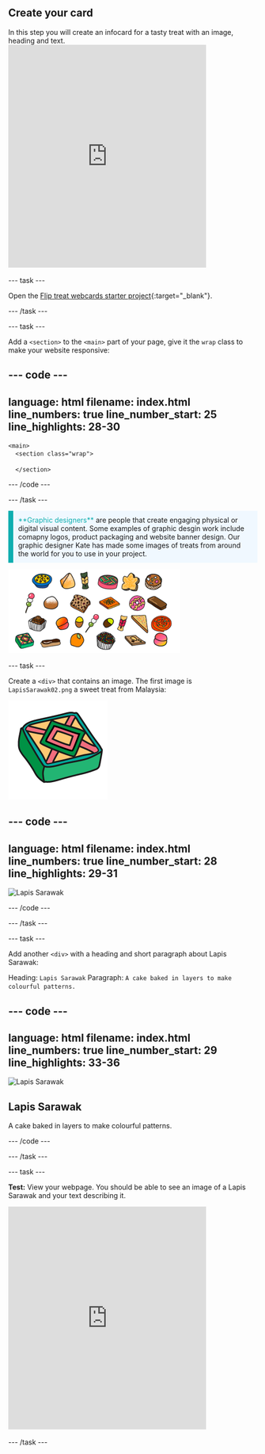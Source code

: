 ## Create your card

<div style="display: flex; flex-wrap: wrap">
<div style="flex-basis: 200px; flex-grow: 1; margin-right: 15px;">
In this step you will create an infocard for a tasty treat with an image, heading and text.
</div>
<div>
<iframe src="https://trinket.io/embed/html/0ea70b025f?outputOnly=true" width="400" height="450" frameborder="0" marginwidth="0" marginheight="0" allowfullscreen></iframe>
</div>
</div>

--- task ---

Open the [Flip treat webcards starter project](http://rpf.io/flip-new){:target="_blank"}. 

--- /task ---

--- task ---

Add a `<section>` to the `<main>` part of your page, give it the `wrap` class to make your website responsive:

--- code ---
---
language: html
filename: index.html
line_numbers: true
line_number_start: 25
line_highlights: 28-30
---
<body>

    <main>
      <section class="wrap">
        
      </section>

--- /code ---

--- /task ---

<p style="border-left: solid; border-width:10px; border-color: #0faeb0; background-color: aliceblue; padding: 10px;">
<span style="color: #0faeb0">**Graphic designers**</span> are people that create engaging physical or digital visual content. Some examples of graphic desgin work include comapny logos, product packaging and website banner design. Our graphic designer Kate has made some images of treats from around the world for you to use in your project. 

![A collage of treats images for use in the project](images/treats.png)
</p>

--- task ---

Create a `<div>` that contains an image. The first image is `LapisSarawak02.png` a sweet treat from Malaysia:

![A cartoon style graphic of Lapis Sarawak, a colourful, geometric cake.](images/LapisSarawak02.png)

--- code ---
---
language: html
filename: index.html
line_numbers: true
line_number_start: 28
line_highlights: 29-31
---

<section class="wrap">
  <div>
    <img src="LapisSarawak02.png" alt="Lapis Sarawak" />
  </div>
</section>

--- /code ---

--- /task ---

--- task ---

Add another `<div>` with a heading and short paragraph about Lapis Sarawak:

Heading: `Lapis Sarawak` 
Paragraph: `A cake baked in layers to make colourful patterns.`

--- code ---
---
language: html
filename: index.html
line_numbers: true
line_number_start: 29
line_highlights: 33-36
---
         
<section class="wrap">
        <div>
          <img src="LapisSarawak02.png" alt="Lapis Sarawak" />
        </div>
        <div>
          <h2>Lapis Sarawak</h2>
          <p>A cake baked in layers to make colourful patterns.</p>
        </div>
</section>
        
--- /code ---

--- /task ---

--- task ---

**Test:** View your webpage. You should be able to see an image of a Lapis Sarawak and your text describing it.

<div>
<iframe src="https://trinket.io/embed/html/0ea70b025f?outputOnly=true" width="400" height="450" frameborder="0" marginwidth="0" marginheight="0" allowfullscreen></iframe>
</div>

--- /task ---
